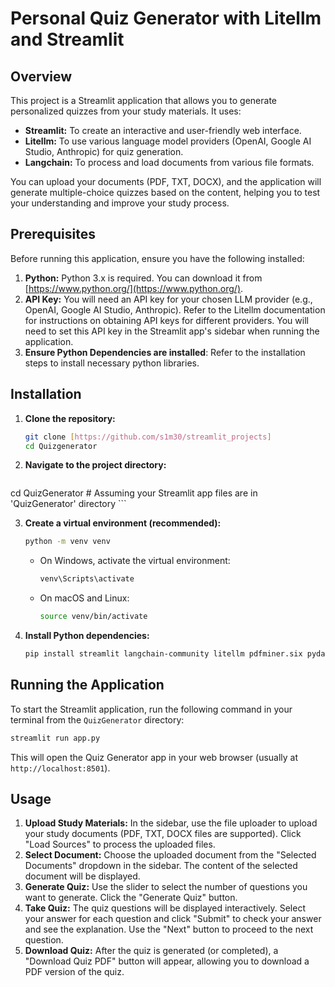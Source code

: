 # Personal Quiz Generator with Litellm and Streamlit

## Overview

This project is a Streamlit application that allows you to generate personalized quizzes from your study materials. It uses:

- **Streamlit:** To create an interactive and user-friendly web interface.
- **Litellm:** To use various language model providers (OpenAI, Google AI Studio, Anthropic) for quiz generation.
- **Langchain:** To process and load documents from various file formats.

You can upload your documents (PDF, TXT, DOCX), and the application will generate multiple-choice quizzes based on the content, helping you to test your understanding and improve your study process.

## Prerequisites

Before running this application, ensure you have the following installed:

1.  **Python:** Python 3.x is required. You can download it from [https://www.python.org/](https://www.python.org/).
2.  **API Key:** You will need an API key for your chosen LLM provider (e.g., OpenAI, Google AI Studio, Anthropic). Refer to the Litellm documentation for instructions on obtaining API keys for different providers. You will need to set this API key in the Streamlit app's sidebar when running the application.
3.  **Ensure Python Dependencies are installed**: Refer to the installation steps to install necessary python libraries.

## Installation

1.  **Clone the repository:**

    ```bash
    git clone [https://github.com/s1m30/streamlit_projects]
    cd Quizgenerator
    ```

2.  **Navigate to the project directory:**

    ```bash
cd QuizGenerator # Assuming your Streamlit app files are in 'QuizGenerator' directory
    ```

3.  **Create a virtual environment (recommended):**

    ```bash
    python -m venv venv
    ```

    - On Windows, activate the virtual environment:

      ```bash
      venv\Scripts\activate
      ```

    - On macOS and Linux:

      ```bash
      source venv/bin/activate
      ```

4.  **Install Python dependencies:**

    ```bash
    pip install streamlit langchain-community litellm pdfminer.six pydantic reportlab
    ```

## Running the Application

To start the Streamlit application, run the following command in your terminal from the `QuizGenerator` directory:

```bash
streamlit run app.py
```

This will open the Quiz Generator app in your web browser (usually at `http://localhost:8501`).

## Usage

1.  **Upload Study Materials:** In the sidebar, use the file uploader to upload your study documents (PDF, TXT, DOCX files are supported). Click "Load Sources" to process the uploaded files.
2.  **Select Document:** Choose the uploaded document from the "Selected Documents" dropdown in the sidebar. The content of the selected document will be displayed.
3.  **Generate Quiz:** Use the slider to select the number of questions you want to generate. Click the "Generate Quiz" button.
4.  **Take Quiz:** The quiz questions will be displayed interactively. Select your answer for each question and click "Submit" to check your answer and see the explanation. Use the "Next" button to proceed to the next question.
5.  **Download Quiz:** After the quiz is generated (or completed), a "Download Quiz PDF" button will appear, allowing you to download a PDF version of the quiz.
